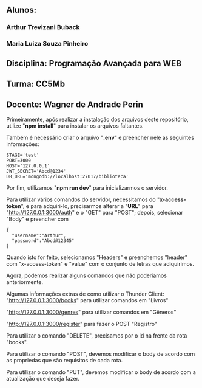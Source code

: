 ## Alunos:
### Arthur Trevizani Buback
### Maria Luiza Souza Pinheiro
## Disciplina: Programação Avançada para WEB
## Turma: CC5Mb
## Docente: Wagner de Andrade Perin

Primeiramente, após realizar a instalação dos arquivos deste repositório, utilize "**npm install**" para instalar os arquivos faltantes.

Também é necessário criar o arquivo "**.env**" e preencher nele as seguintes informações:
```
STAGE='test'
PORT=3000
HOST='127.0.0.1'
JWT_SECRET='Abcd@1234'
DB_URL='mongodb://localhost:27017/biblioteca'
```

Por fim, utilizamos "**npm run dev**" para inicializarmos o servidor.

Para utilizar vários comandos do servidor, necessitamos do "**x-access-token**", e para adquiri-lo, precisarmos alterar a "**URL**" para "http://127.0.0.1:3000/auth" e o "GET" para "POST"; depois, selecionar "Body" e preencher com
```
{
  "username":"Arthur",
  "password":"Abcd@12345"
}
```
Quando isto for feito, selecionamos "Headers" e preenchemos "header" com "x-access-token" e "value" com o conjunto de letras que adiquirimos.

Agora, podemos realizar alguns comandos que não poderiamos anteriormente.

Algumas informações extras de como utilizar o Thunder Client:
"http://127.0.0.1:3000/books" para utilizar comandos em "Livros"

"http://127.0.0.1:3000/genres" para utilizar comandos em "Gêneros"

"http://127.0.0.1:3000/register" para fazer o POST "Registro"

Para utilizar o comando "DELETE", precisamos por o id na frente da rota "books".

Para utilizar o comando "POST", devemos modificar o body de acordo com as propriedas que são requisitos de cada rota.

Para utilizar o comando "PUT", devemos modificar o body de acordo com a atualização que deseja fazer.
